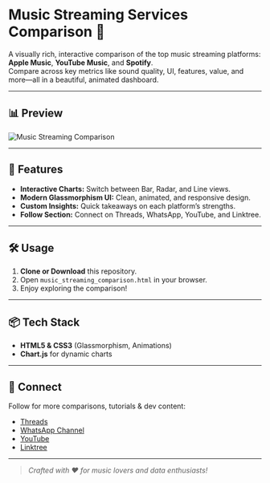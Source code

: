 # Music Streaming Services Comparison 🎵

A visually rich, interactive comparison of the top music streaming platforms: **Apple Music**, **YouTube Music**, and **Spotify**.  
Compare across key metrics like sound quality, UI, features, value, and more—all in a beautiful, animated dashboard.

---

## 📊 Preview

![Music Streaming Comparison](Screenshot%202025-06-24%20at%205.09.49%E2%80%AFPM.png)

---

## 🚀 Features

- **Interactive Charts:** Switch between Bar, Radar, and Line views.
- **Modern Glassmorphism UI:** Clean, animated, and responsive design.
- **Custom Insights:** Quick takeaways on each platform’s strengths.
- **Follow Section:** Connect on Threads, WhatsApp, YouTube, and Linktree.

---

## 🛠️ Usage

1. **Clone or Download** this repository.
2. Open `music_streaming_comparison.html` in your browser.
3. Enjoy exploring the comparison!

---

## 📦 Tech Stack

- **HTML5 & CSS3** (Glassmorphism, Animations)
- **Chart.js** for dynamic charts

---

## 🙌 Connect

Follow for more comparisons, tutorials & dev content:

- [Threads](https://www.threads.com/@coders_things)
- [WhatsApp Channel](https://whatsapp.com/channel/0029Va583zEBvvsh4gRRV730)
- [YouTube](https://www.youtube.com/@coders_things)
- [Linktree](https://linktr.ee/coders_things)

---

> _Crafted with ❤️ for music lovers and data enthusiasts!_